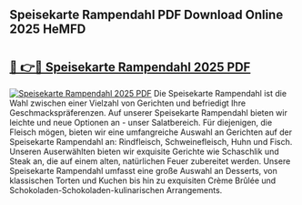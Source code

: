 ## Speisekarte Rampendahl PDF Download Online 2025 HeMFD

# <h2><a href="http://gc5wml.nevu.top/?p=Speisekarte+Rampendahl">🔗 👉🔴 Speisekarte Rampendahl 2025 PDF</a></h2>

[![Speisekarte Rampendahl 2025 PDF](https://i.imgur.com/dBaPXMq.png)](http://gc5wml.nevu.top/?p=Speisekarte+Rampendahl)
Die Speisekarte Rampendahl ist die Wahl zwischen einer Vielzahl von Gerichten und befriedigt Ihre Geschmackspräferenzen. Auf unserer Speisekarte Rampendahl bieten wir leichte und neue Optionen an - unser Salatbereich. Für diejenigen, die Fleisch mögen, bieten wir eine umfangreiche Auswahl an Gerichten auf der Speisekarte Rampendahl an: Rindfleisch, Schweinefleisch, Huhn und Fisch. Unseren Auserwählten bieten wir exquisite Gerichte wie Schaschlik und Steak an, die auf einem alten, natürlichen Feuer zubereitet werden. Unsere Speisekarte Rampendahl umfasst eine große Auswahl an Desserts, von klassischen Torten und Kuchen bis hin zu exquisiten Crème Brûlée und Schokoladen-Schokoladen-kulinarischen Arrangements.
